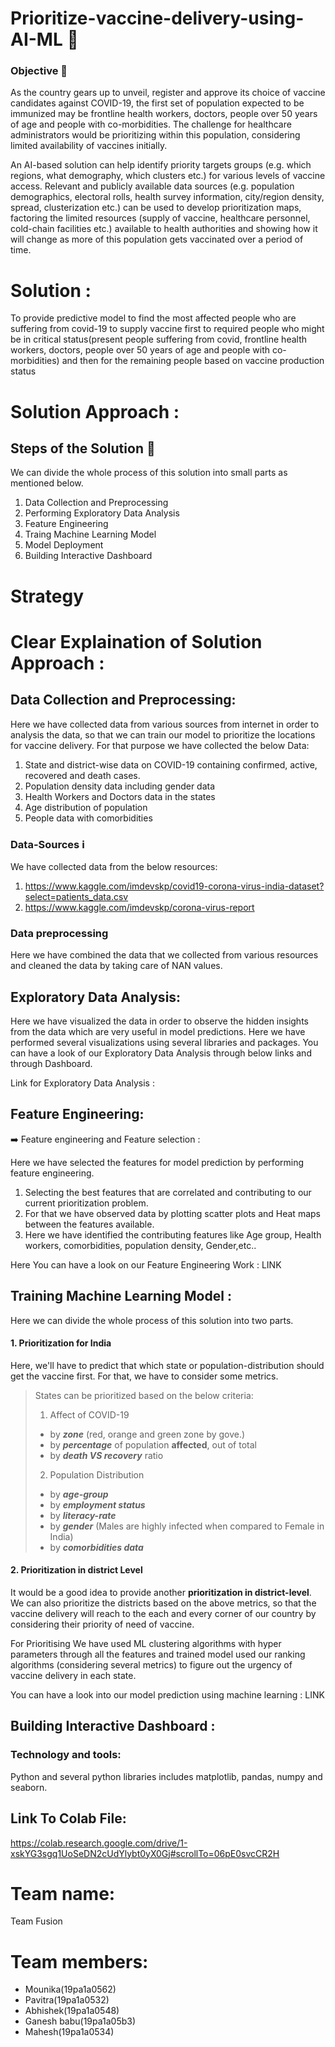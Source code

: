 # Prioritize-vaccine-delivery-using-AI-ML 🚚

### Objective :dart:
As the country gears up to unveil, register and approve its choice of vaccine candidates against COVID-19, the first set of population expected to be immunized may be frontline health workers, doctors, people over 50 years of age and people with co-morbidities. The challenge for healthcare administrators would be  prioritizing within this population, considering limited availability of vaccines initially.

An AI-based solution can help identify priority targets groups (e.g. which regions, what demography, which clusters etc.) for various levels of vaccine access. Relevant and publicly available data sources (e.g. population demographics, electoral rolls, health survey information, city/region density, spread, clusterization etc.) can be used to develop prioritization maps, factoring the limited resources (supply of vaccine, healthcare personnel, cold-chain facilities etc.) available to health authorities and showing how it will change as more of this population gets vaccinated over a period of time.

# Solution :

To provide predictive model to find the most affected people who are suffering from covid-19 to supply vaccine first to required people who might be in critical status(present people suffering from covid, frontline health workers, doctors, people over 50 years of age and people with co-morbidities) and then for the remaining people based on vaccine production status


<h1> Solution Approach :</h1>

## Steps of the Solution 🐾 

We can divide the whole process of this solution into small parts as mentioned below.  
1. Data Collection and Preprocessing
2. Performing Exploratory Data Analysis 
3. Feature Engineering
4. Traing Machine Learning Model
5. Model Deployment
6. Building Interactive Dashboard

# Strategy

# Clear Explaination of Solution Approach :
 
## Data Collection and Preprocessing:

Here we have collected data from various sources from internet in order to analysis the data, so that we can train our model to prioritize the locations for vaccine delivery. For that purpose we have collected the below Data:
1. State and district-wise data on COVID-19 containing confirmed, active, recovered and death cases.
2. Population density data including gender data
3. Health Workers and Doctors data in the states
4. Age distribution of population
5. People data with comorbidities

### Data-Sources ℹ️ 
We have collected data from the below resources:

  1. https://www.kaggle.com/imdevskp/covid19-corona-virus-india-dataset?select=patients_data.csv
  2. https://www.kaggle.com/imdevskp/corona-virus-report

### Data preprocessing 

Here we have combined the data that we collected from various resources and cleaned the data by taking care of NAN values.

## Exploratory Data Analysis:

Here we have visualized the data in order to observe the hidden insights from the data which are very useful in model predictions. Here we have performed several visualizations using several libraries and packages. You can have a look of our Exploratory Data Analysis through below links and through Dashboard.

Link for Exploratory Data Analysis :

## Feature Engineering:

:arrow_right: Feature engineering and Feature selection :

Here we have selected the features for model prediction by performing feature engineering.
1. Selecting the best features that are correlated and contributing to our current prioritization problem.
2. For that we have observed data by plotting scatter plots and Heat maps between the features available.
3. Here we have identified the contributing features like Age group, Health workers, comorbidities, population density, Gender,etc..

Here You can have a look on our Feature Engineering Work : LINK

## Training Machine Learning Model :

Here we can divide the whole process of this solution into two parts. 

#### **1. Prioritization for India**  

Here, we'll have to predict that which state or population-distribution should get the vaccine first. For that, we have to consider some metrics.  
> States can be prioritized based on the below criteria:  
> 1. Affect of COVID-19  
>   * by ***zone*** (red, orange and green zone by gove.)  
>   * by ***percentage*** of population **affected**, out of total  
>   * by ***death VS recovery*** ratio  
> 2. Population Distribution
>   * by ***age-group***  
>   * by ***employment status***  
>   * by ***literacy-rate***
>   * by ***gender*** (Males are highly infected when compared to Female in India)
>   * by ***comorbidities data***

#### **2. Prioritization in district Level** 

It would be a good idea to provide another **prioritization in district-level**. We can also prioritize the districts based on the above metrics, so that the vaccine delivery  will reach to the each and every corner of our country by considering their priority of need of vaccine.

For Prioritising We have used ML clustering algorithms with hyper parameters through all the features and trained model used our ranking algorithms (considering several metrics) to figure out the urgency of vaccine delivery in each state.

You can have a look into our model prediction using machine learning : LINK

## Building Interactive Dashboard :



### Technology and tools:

Python and several python libraries includes matplotlib, pandas, numpy and seaborn.

## Link To Colab File:
https://colab.research.google.com/drive/1-xskYG3sgq1UoSeDN2cUdYlybt0yX0Gj#scrollTo=06pE0svcCR2H

# Team name:  
Team Fusion

<h1>Team members:</h1>

<ul>
  <li>Mounika(19pa1a0562)</li>
  <li>Pavitra(19pa1a0532)</li>
  <li>Abhishek(19pa1a0548)</li>
  <li>Ganesh babu(19pa1a05b3)</li>
  <li>Mahesh(19pa1a0534)</li>
</ul>





